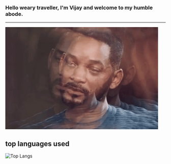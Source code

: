 ### Hello weary traveller, I'm Vijay and welcome to my humble abode.
---
![issei](https://github.com/Cinder-Binder/gifs/blob/master/August-Alsina-Reacts-To-Jada-Pinkett-Smith-Discussing-Their-Entanglement.gif)
<!--
## Github stats
![vijay's github stats](https://github-readme-stats.vercel.app/api?username=Lord-Cinders&show_icons=true&theme=dark)
-->
## top languages used
![Top Langs](https://github-readme-stats.vercel.app/api/top-langs/?username=Lord-Cinders&layout=compact&theme=dark&hide=Objective-c,Shell)
<!--
**Cinder-Binder/CInder-Binder** is a ✨ _special_ ✨ repository because its `README.md` (this file) appears on your GitHub profile.



Here are some ideas to get you started:

- 🔭 I’m currently working on ...
- 🌱 I’m currently learning ...
- 👯 I’m looking to collaborate on ...
- 🤔 I’m looking for help with ...
- 💬 Ask me about ...
- 📫 How to reach me: ...
- 😄 Pronouns: ...
- ⚡ Fun fact: ...
-->

